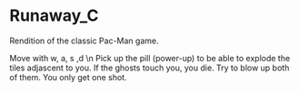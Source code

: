 # Runaway_C
Rendition of the classic Pac-Man game.

Move with w, a, s ,d \n
Pick up the pill (power-up) to be able to explode the tiles adjascent to you.
If the ghosts touch you, you die.
Try to blow up both of them. You only get one shot.
